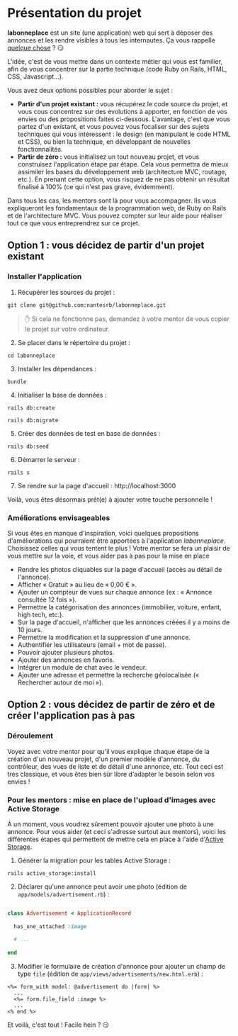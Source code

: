 # Présentation du projet

**labonneplace** est un site (une application) web qui sert à déposer des annonces et les rendre visibles à tous les internautes. Ça vous rappelle [quelque chose](https://www.leboncoin.fr/) ? :smirk:

L'idée, c'est de vous mettre dans un contexte métier qui vous est familier, afin de vous concentrer sur la partie technique (code Ruby on Rails, HTML, CSS, Javascript...).

Vous avez deux options possibles pour aborder le sujet :

- **Partir d'un projet existant :** vous récupérez le code source du projet, et vous cous concentrez sur des évolutions à apporter, en fonction de vos envies ou des propositions faites ci-dessous. L'avantage, c'est que vous partez d'un existant, et vous pouvez vous focaliser sur des sujets techniques qui vous intéressent : le design (en manipulant le code HTML et CSS), ou bien la technique, en développant de nouvelles fonctionnalités.
- **Partir de zéro :** vous initialisez un tout nouveau projet, et vous construisez l'application étape par étape. Cela vous permettra de mieux assimiler les bases du développement web (architecture MVC, routage, etc.). En prenant cette option, vous risquez de ne pas obtenir un résultat finalisé à 100% (ce qui n'est pas grave, évidemment).

Dans tous les cas, les mentors sont là pour vous accompagner. Ils vous expliqueront les fondamentaux de la programmation web, de Ruby on Rails et de l'architecture MVC. Vous pouvez compter sur leur aide pour réaliser tout ce que vous entreprendrez sur ce projet.

## Option 1 : vous décidez de partir d'un projet existant

### Installer l'application

1. Récupérer les sources du projet :

```
git clone git@github.com:nantesrb/labonneplace.git
```

> :hand: Si cela ne fonctionne pas, demandez à votre mentor de vous copier le projet sur votre ordinateur.

2. Se placer dans le répertoire du projet :

```
cd labonneplace
```

3. Installer les dépendances :

```
bundle
```

4. Initialiser la base de données :

```
rails db:create
```

```
rails db:migrate
```

5. Créer des données de test en base de données :

```
rails db:seed
```

6. Démarrer le serveur :

```
rails s
```

7. Se rendre sur la page d'accueil : http://localhost:3000

Voilà, vous êtes désormais prêt(e) à ajouter votre touche personnelle !

### Améliorations envisageables

Si vous êtes en manque d'inspiration, voici quelques propositions d'améliorations qui pourraient être apportées à l'application *labonneplace*. Choisissez celles qui vous tentent le plus ! Votre mentor se fera un plaisir de vous mettre sur la voie, et vous aider pas à pas pour la mise en place

- Rendre les photos cliquables sur la page d'accueil (accès au détail de l'annonce).
- Afficher « Gratuit » au lieu de « 0,00 € ».
- Ajouter un compteur de vues sur chaque annonce (ex : « Annonce consultée 12 fois »).
- Permettre la catégorisation des annonces (immobilier, voiture, enfant, high tech, etc.).
- Sur la page d'accueil, n'afficher que les annonces créées il y a moins de 10 jours.
- Permettre la modification et la suppression d'une annonce.
- Authentifier les utilisateurs (email + mot de passe).
- Pouvoir ajouter plusieurs photos.
- Ajouter des annonces en favoris.
- Intégrer un module de chat avec le vendeur.
- Ajouter une adresse et permettre la recherche géolocalisée (« Rechercher autour de moi »).

## Option 2 : vous décidez de partir de zéro et de créer l'application pas à pas

### Déroulement

Voyez avec votre mentor pour qu'il vous explique chaque étape de la création d'un nouveau projet, d'un premier modèle d'annonce, du contrôleur, des vues de liste et de détail d'une annonce, etc. Tout ceci est très classique, et vous êtes bien sûr libre d'adapter le besoin selon vos envies !

### Pour les mentors : mise en place de l'upload d'images avec Active Storage

À un moment, vous voudrez sûrement pouvoir ajouter une photo à une annonce. Pour vous aider (et ceci s'adresse surtout aux mentors), voici les différentes étapes qui permettent de mettre cela en place à l'aide d'[Active Storage](https://guides.rubyonrails.org/active_storage_overview.html).

1. Générer la migration pour les tables Active Storage :

```
rails active_storage:install
```

2. Déclarer qu'une annonce peut avoir une photo (édition de `app/models/advertisement.rb`) :

```ruby

class Advertisement < ApplicationRecord
  
  has_one_attached :image
  
  # ...
  
end
```

3. Modifier le formulaire de création d'annonce pour ajouter un champ de type `file` (édition de `app/views/advertisements/new.html.erb`) :

```erb
<%= form_with model: @advertisement do |form| %>
  ...
  <%= form.file_field :image %>
  ...
<% end %>
```

Et voilà, c'est tout ! Facile hein ? :smirk:
